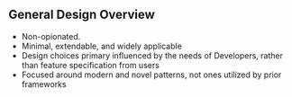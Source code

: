 ## General Design Overview

* Non-opionated.
* Minimal, extendable, and widely applicable
* Design choices primary influenced by the needs of Developers, rather than feature specification from users
* Focused around modern and novel patterns, not ones utilized by prior frameworks


